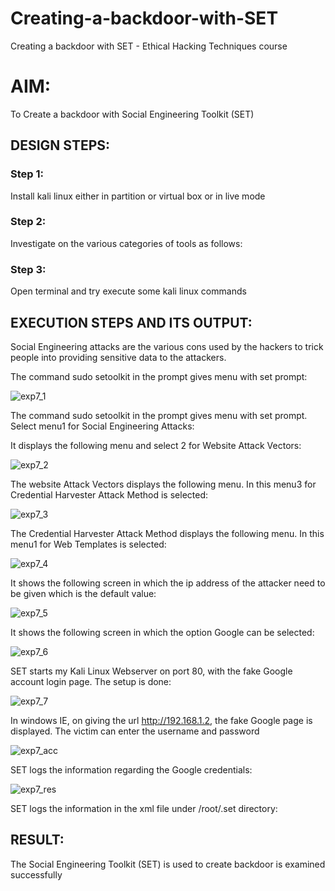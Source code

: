 # Creating-a-backdoor-with-SET

Creating a backdoor with SET - Ethical Hacking Techniques course

# AIM:

To Create a backdoor with Social Engineering Toolkit (SET)

## DESIGN STEPS:

### Step 1:

Install kali linux either in partition or virtual box or in live mode


### Step 2:

Investigate on the various categories of tools as follows:

### Step 3:

Open terminal and try execute some kali linux commands

## EXECUTION STEPS AND ITS OUTPUT:

Social Engineering attacks are the various cons used by the hackers to trick people into providing sensitive data to the attackers. 

The command sudo setoolkit in the prompt gives menu with set prompt:

![exp7_1](https://github.com/Skanthasishanth/creating-a-backdoor-with-SET/assets/118298456/c0b67075-0417-473e-b2e2-eb2b6709a4da)


The command sudo setoolkit in the prompt gives menu with set prompt. Select menu1 for Social Engineering Attacks:


It displays the following menu and select 2 for Website Attack Vectors:

![exp7_2](https://github.com/Skanthasishanth/creating-a-backdoor-with-SET/assets/118298456/21b35f21-fdbd-43ef-824f-6b8761d1c905)


The website Attack Vectors displays the following menu. In this menu3 for Credential Harvester Attack Method is selected:

![exp7_3](https://github.com/Skanthasishanth/creating-a-backdoor-with-SET/assets/118298456/ef2f617e-a97f-42b4-b7bd-89131408e701)

The Credential Harvester Attack Method displays the following menu. In this menu1 for Web Templates is selected:

![exp7_4](https://github.com/Skanthasishanth/creating-a-backdoor-with-SET/assets/118298456/4a73b053-30fe-4e9f-afd6-4f2504690f03)

It shows the following screen in which the ip address of the attacker need to be given which is the default value:

![exp7_5](https://github.com/Skanthasishanth/creating-a-backdoor-with-SET/assets/118298456/e829a41f-7566-4efa-8246-3e6dc9ef36d5)


It shows the following screen in which the option Google can be selected:


![exp7_6](https://github.com/Skanthasishanth/creating-a-backdoor-with-SET/assets/118298456/b8b51a6e-0816-4483-b0f0-43d8aa59efa7)


SET starts my Kali Linux Webserver on port 80, with the fake Google account login page. The setup is done:

![exp7_7](https://github.com/Skanthasishanth/creating-a-backdoor-with-SET/assets/118298456/e2a5bbc8-ae24-4cd1-9767-dd6e7b041549)


In windows IE, on giving the url http://192.168.1.2, the fake Google page is displayed. The victim can enter the username and password


![exp7_acc](https://github.com/Skanthasishanth/creating-a-backdoor-with-SET/assets/118298456/03f20e03-e907-4864-82a7-f35532e9e28b)


SET logs the information regarding the Google credentials:


![exp7_res](https://github.com/Skanthasishanth/creating-a-backdoor-with-SET/assets/118298456/455d247c-857c-4b7b-8b81-2bd688cd1333)


SET logs the information in the xml file under /root/.set directory:


## RESULT:
The Social Engineering Toolkit (SET) is used to create backdoor is  examined successfully

